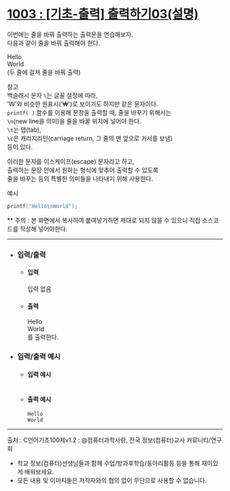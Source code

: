 # [1003 : [기초-출력] 출력하기03(설명)](https://codeup.kr/problem.php?id=1003)

이번에는 줄을 바꿔 출력하는 출력문을 연습해보자.
<br />
다음과 같이 줄을 바꿔 출력해야 한다.

Hello
<br />
World
<br />
(두 줄에 걸쳐 줄을 바꿔 출력)

참고
<br />
백슬래시 문자 `\`는 글꼴 설정에 따라,
<br />
'W'와 비슷한 원표시('₩')로 보이기도 하지만 같은 문자이다.
<br />
`printf( )` 함수를 이용해 문장을 출력할 때, 줄을 바꾸기 위해서는
<br />
`\n`(new line을 의미)을 줄을 바꿀 위치에 넣어야 한다.
<br />
`\t`는 탭(tab),
<br />
`\c`은 캐리지리턴(carriage return, 그 줄의 맨 앞으로 커서를 보냄)
<br />
등이 있다.

이러한 문자를 이스케이프(escape) 문자라고 하고,
<br />
출력하는 문장 안에서 원하는 형식에 맞추어 출력할 수 있도록
<br />
줄을 바꾸는 등의 특별한 의미들을 나타내기 위해 사용한다.

예시
```C
printf("Hello\nWorld");
```

** 주의 : 본 화면에서 복사하여 붙여넣기하면 제대로 되지 않을 수 있으니 직접 소스코드를 작성해 넣어야한다.

-------------------------------
- ### 입력/출력
  - #### 입력

    입력 없음

  - #### 출력
 
    Hello
    <br />
    World
    <br />
    를 출력한다.

- ### 입력/출력 예시
  - #### 입력 예시
    ```

    ```
  - #### 출력 예시
    ```
    Hello
    World
    ```
-------------------------------
출처 : C언어기초100제v1.2 : @컴퓨터과학사랑, 전국 정보(컴퓨터)교사 커뮤니티/연구회
- 학교 정보(컴퓨터)선생님들과 함께 수업/방과후학습/동아리활동 등을 통해 재미있게 배워보세요. 
- 모든 내용 및 이미지들은 저작자와의 협의 없이 무단으로 사용할 수 없습니다.
